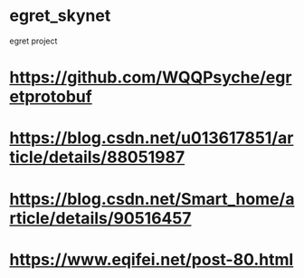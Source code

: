 # egret_skynet
egret project
# https://github.com/WQQPsyche/egretprotobuf
# https://blog.csdn.net/u013617851/article/details/88051987
# https://blog.csdn.net/Smart_home/article/details/90516457
# https://www.eqifei.net/post-80.html
